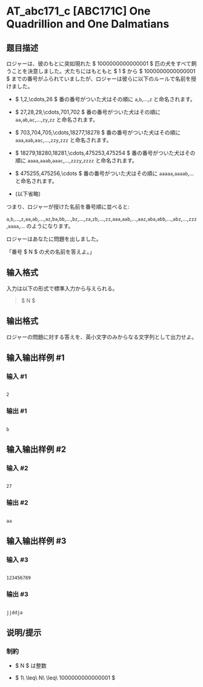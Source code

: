# AT_abc171_c [ABC171C] One Quadrillion and One Dalmatians

## 题目描述

[problemUrl]: https://atcoder.jp/contests/abc171/tasks/abc171_c

ロジャーは、彼のもとに突如現れた $ 1000000000000001 $ 匹の犬をすべて飼うことを決意しました。犬たちにはもともと $ 1 $ から $ 1000000000000001 $ までの番号がふられていましたが、ロジャーは彼らに以下のルールで名前を授けました。

- $ 1,2,\cdots,26 $ 番の番号がついた犬はその順に `a`,`b`,...,`z` と命名されます。
- $ 27,28,29,\cdots,701,702 $ 番の番号がついた犬はその順に `aa`,`ab`,`ac`,...,`zy`,`zz` と命名されます。
- $ 703,704,705,\cdots,18277,18278 $ 番の番号がついた犬はその順に `aaa`,`aab`,`aac`,...,`zzy`,`zzz` と命名されます。
- $ 18279,18280,18281,\cdots,475253,475254 $ 番の番号がついた犬はその順に `aaaa`,`aaab`,`aaac`,...,`zzzy`,`zzzz` と命名されます。
- $ 475255,475256,\cdots $ 番の番号がついた犬はその順に `aaaaa`,`aaaab`,... と命名されます。
- (以下省略)

つまり、ロジャーが授けた名前を番号順に並べると:

`a`,`b`,...,`z`,`aa`,`ab`,...,`az`,`ba`,`bb`,...,`bz`,...,`za`,`zb`,...,`zz`,`aaa`,`aab`,...,`aaz`,`aba`,`abb`,...,`abz`,...,`zzz`,`aaaa`,... のようになります。

ロジャーはあなたに問題を出しました。

「番号 $ N $ の犬の名前を答えよ。」

## 输入格式

入力は以下の形式で標準入力から与えられる。

> $ N $

## 输出格式

ロジャーの問題に対する答えを、英小文字のみからなる文字列として出力せよ。

## 输入输出样例 #1

### 输入 #1

```
2
```

### 输出 #1

```
b
```

## 输入输出样例 #2

### 输入 #2

```
27
```

### 输出 #2

```
aa
```

## 输入输出样例 #3

### 输入 #3

```
123456789
```

### 输出 #3

```
jjddja
```

## 说明/提示

### 制約

- $ N $ は整数
- $ 1\ \leq\ N\ \leq\ 1000000000000001 $